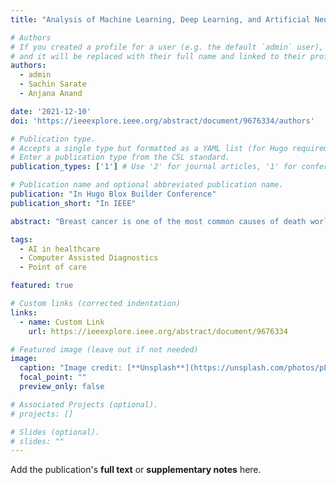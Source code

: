 ```yaml
---
title: "Analysis of Machine Learning, Deep Learning, and Artificial Neural Network Approaches for Breast Cancer Classification"

# Authors
# If you created a profile for a user (e.g. the default `admin` user), write the username (folder name) here
# and it will be replaced with their full name and linked to their profile.
authors:
  - admin
  - Sachin Sarate
  - Anjana Anand

date: '2021-12-10'
doi: 'https://ieeexplore.ieee.org/abstract/document/9676334/authors'

# Publication type.
# Accepts a single type but formatted as a YAML list (for Hugo requirements).
# Enter a publication type from the CSL standard.
publication_types: ['1'] # Use '2' for journal articles, '1' for conference papers, etc.

# Publication name and optional abbreviated publication name.
publication: "In Hugo Blox Builder Conference"
publication_short: "In IEEE"

abstract: "Breast cancer is one of the most common causes of death worldwide among women, with good survival rates if detected early. In our work, we compared supervised, semi-supervised, and unsupervised learning on the biomedical dataset, Wisconsin Breast Cancer Dataset, to establish the model with the best performance and hence apply for computer-aided diagnosis."

tags:
  - AI in healthcare
  - Computer Assisted Diagnostics
  - Point of care

featured: true

# Custom links (corrected indentation)
links:
  - name: Custom Link
    url: https://ieeexplore.ieee.org/abstract/document/9676334

# Featured image (leave out if not needed)
image:
  caption: "Image credit: [**Unsplash**](https://unsplash.com/photos/pLCdAaMFLTE)"
  focal_point: ""
  preview_only: false

# Associated Projects (optional).
# projects: []

# Slides (optional).
# slides: ""
---
```


<!-- Temporarily commenting out the Hugo shortcodes to isolate the issue -->
<!--
{{% callout note %}}
Click the _Cite_ button above to demo the feature to enable visitors to import publication metadata into their reference management software.
{{% /callout %}}

{{% callout note %}}
Create your slides in Markdown - click the _Slides_ button to check out the example.
{{% /callout %}}
-->

Add the publication's **full text** or **supplementary notes** here.
  
